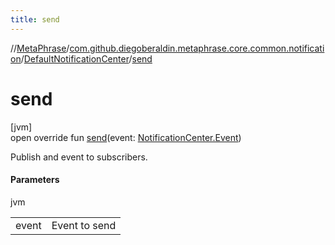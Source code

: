 ```yaml
---
title: send
---
```

//[MetaPhrase](../../../index.html)/[com.github.diegoberaldin.metaphrase.core.common.notification](../index.html)/[DefaultNotificationCenter](index.html)/[send](send.html)



# send



[jvm]\
open override fun [send](send.html)(event: [NotificationCenter.Event](../-notification-center/-event/index.html))



Publish and event to subscribers.



#### Parameters


jvm

| | |
|---|---|
| event | Event to send |




